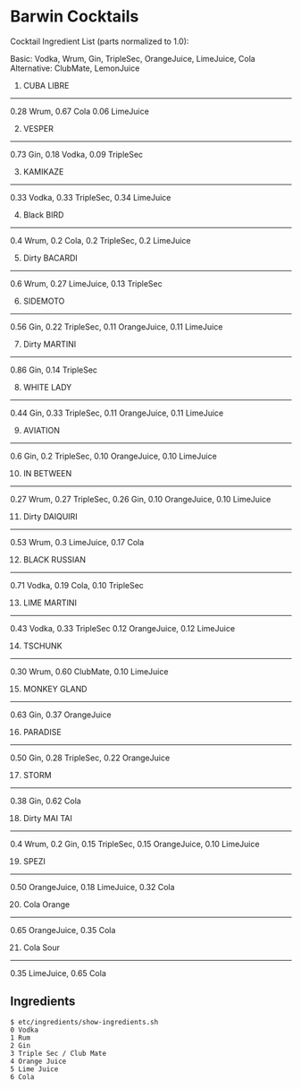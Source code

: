 Barwin Cocktails
================

Cocktail Ingredient List (parts normalized to 1.0):

Basic: Vodka, Wrum, Gin, TripleSec, OrangeJuice, LimeJuice, Cola
Alternative: ClubMate, LemonJuice

1. CUBA LIBRE
-------------
0.28 Wrum, 0.67 Cola 0.06 LimeJuice

2. VESPER
-------------
0.73 Gin, 0.18 Vodka, 0.09 TripleSec

3. KAMIKAZE
-------------
0.33 Vodka, 0.33 TripleSec, 0.34 LimeJuice

4. Black BIRD
-------------
0.4 Wrum, 0.2 Cola, 0.2 TripleSec, 0.2 LimeJuice

5. Dirty BACARDI
-------------
0.6 Wrum, 0.27 LimeJuice, 0.13 TripleSec

6. SIDEMOTO
-------------
0.56 Gin, 0.22 TripleSec, 0.11 OrangeJuice, 0.11 LimeJuice

7. Dirty MARTINI
-------------
0.86 Gin, 0.14 TripleSec

8. WHITE LADY
-------------
0.44 Gin, 0.33 TripleSec, 0.11 OrangeJuice, 0.11 LimeJuice

9. AVIATION
-------------
0.6 Gin, 0.2 TripleSec, 0.10 OrangeJuice, 0.10 LimeJuice 

10. IN BETWEEN
-------------
0.27 Wrum, 0.27 TripleSec, 0.26 Gin, 0.10 OrangeJuice, 0.10 LimeJuice

11. Dirty DAIQUIRI
-------------
0.53 Wrum, 0.3 LimeJuice, 0.17 Cola

12. BLACK RUSSIAN
-------------
0.71 Vodka, 0.19 Cola, 0.10 TripleSec

13. LIME MARTINI
-------------
0.43 Vodka, 0.33 TripleSec 0.12 OrangeJuice, 0.12 LimeJuice

14. TSCHUNK
-------------
0.30 Wrum, 0.60 ClubMate, 0.10 LimeJuice

15. MONKEY GLAND
-------------
0.63 Gin, 0.37 OrangeJuice

16. PARADISE
-------------
0.50 Gin, 0.28 TripleSec, 0.22 OrangeJuice

17. STORM
-------------
0.38 Gin, 0.62 Cola

18. Dirty MAI TAI
-------------
0.4 Wrum, 0.2 Gin, 0.15 TripleSec, 0.15 OrangeJuice, 0.10 LimeJuice

19. SPEZI
-------------
0.50 OrangeJuice, 0.18 LimeJuice, 0.32 Cola

20. Cola Orange
-------------
0.65 OrangeJuice, 0.35 Cola

21. Cola Sour
-------------
0.35 LimeJuice, 0.65 Cola


Ingredients
-----------
	$ etc/ingredients/show-ingredients.sh
	0 Vodka
	1 Rum
	2 Gin
	3 Triple Sec / Club Mate
	4 Orange Juice
	5 Lime Juice
	6 Cola

